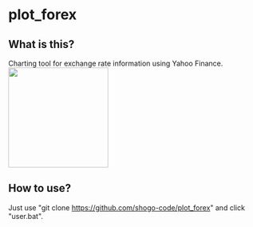 # plot_forex  
## What is this?  
Charting tool for exchange rate information using Yahoo Finance.  
<img src="C:\開発訓練\yahoofinance\doruyu-ro.png" width="200">

## How to use?  
Just use "git clone https://github.com/shogo-code/plot_forex" and click "user.bat".  
